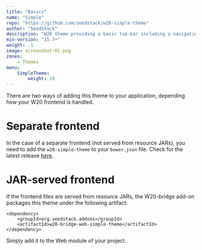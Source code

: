 ```yaml
---
title: "Basics"
name: "Simple"
repo: "https://github.com/seedstack/w20-simple-theme"
author: "SeedStack"
description: "W20 theme providing a basic top-bar including a navigation menu and standard application controls."
min-version: "15.7+"
weight: -1
image: screenshot-01.png
zones:
    - Themes
menu:
    SimpleTheme:
        weight: 10
---
```


There are two ways of adding this theme to your application, depending how your W20 frontend is handled.

# Separate frontend

In the case of a separate frontend (not served from resource JARs), you need to add the `w20-simple-theme` to your 
`bower.json` file. Check for the latest release [here](https://github.com/seedstack/w20-simple-theme/releases).

# JAR-served frontend

If the frontend files are served from resource JARs, the W20-bridge add-on packages this theme under the following artifact:
 
    <dependency>
        <groupId>org.seedstack.addons</groupId>
        <artifactId>w20-bridge-web-simple-theme</artifactId>
    </dependency>

Simply add it to the Web module of your project.